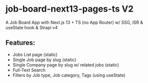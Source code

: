 # job-board-next13-pages-ts V2

A Job Board App with Next.js 13 + TS (no App Router) w/ SSG, ISR & useState hook & Strapi v4

## Features:

- Jobs List page (static)
- Single Job page by slug (static)
- Single Company page by slug w/ related jobs (static)
- Full-Text Search
- Filters by Job type, Job category, Tags (using useState)
